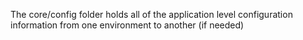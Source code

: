 The core/config folder holds all of the application level configuration information from one environment to another (if needed)